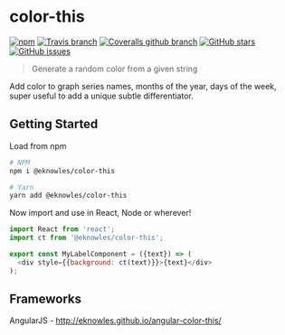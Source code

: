 # color-this

[![npm](https://img.shields.io/npm/v/@eknowles/color-this.svg?style=for-the-badge)](https://github.com/eknowles/color-this/releases)
[![Travis branch](https://img.shields.io/travis/eknowles/color-this/master.svg?style=for-the-badge)](https://travis-ci.org/eknowles/color-this)
[![Coveralls github branch](https://img.shields.io/coveralls/github/eknowles/color-this/master.svg?style=for-the-badge)](https://coveralls.io/github/eknowles/color-this)
[![GitHub stars](https://img.shields.io/github/stars/eknowles/color-this.svg?style=for-the-badge)](https://github.com/eknowles/color-this/stargazers)
[![GitHub issues](https://img.shields.io/github/issues/eknowles/color-this.svg?style=for-the-badge)](https://github.com/eknowles/color-this/issues)

> Generate a random color from a given string

Add color to graph series names, months of the year, days of the week, super useful to add a unique subtle differentiator.

## Getting Started

Load from npm

```bash
# NPM
npm i @eknowles/color-this

# Yarn
yarn add @eknowles/color-this
```

Now import and use in React, Node or wherever!

```javascript
import React from 'react';
import ct from '@eknowles/color-this';

export const MyLabelComponent = ({text}) => (
  <div style={{background: ct(text)}}>{text}</div>
);
```

## Frameworks

AngularJS - http://eknowles.github.io/angular-color-this/
